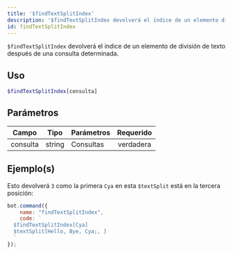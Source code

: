 ```yaml
---
title: '$findTextSplitIndex'
description: '$findTextSplitIndex devolverá el índice de un elemento dividido de texto después de una consulta determinada.'
id: findTextSplitIndex
---
```


`$findTextSplitIndex` devolverá el índice de un elemento de división de texto después de una consulta determinada.

## Uso

```php
$findTextSplitIndex[consulta]
```

## Parámetros

| Campo    | Tipo   | Parámetros | Requerido |
| -------- | ------ | ---------- |:---------:|
| consulta | string | Consultas  | verdadera |

## Ejemplo(s)

Esto devolverá `3` como la primera `Cya` en esta `$textSplit` está en la tercera posición:

```javascript
bot.command({
    name: "findTextSplitIndex",
    code: `
  $findTextSplitIndex[Cya]
  $textSplit[Hello, Bye, Cya;, ]
  `
});
```